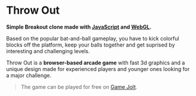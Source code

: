 # Throw Out

**Simple Breakout clone made with [JavaScript][1] and [WebGL][2].**

Based on the popular bat-and-ball gameplay, you have to kick colorful blocks off the platform, keep your balls together and get suprised by interesting and challenging levels.

Throw Out is a **browser-based arcade game** with fast 3d graphics and a unique design made for experienced players and younger ones looking for a major challenge.

> The game can be played for free on [Game Jolt][13].

[1]:  http://en.wikipedia.org/wiki/JavaScript
[2]:  http://en.wikipedia.org/wiki/Webgl

[13]: http://gamejolt.com/games/arcade/-/20444/
